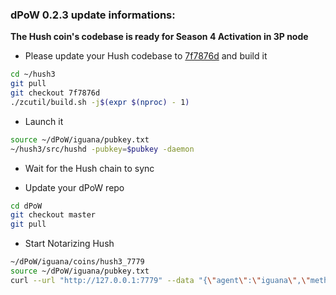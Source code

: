 ### dPoW 0.2.3 update informations:

**The Hush coin's codebase is ready for Season 4 Activation in 3P node**

- Please update your Hush codebase to [7f7876d](https://github.com/MyHush/hush3/tree/7f7876d2084daebc89b1914c870fa407c4fbef4e) and build it

```bash
cd ~/hush3
git pull
git checkout 7f7876d
./zcutil/build.sh -j$(expr $(nproc) - 1)
```

- Launch it

```bash
source ~/dPoW/iguana/pubkey.txt
~/hush3/src/hushd -pubkey=$pubkey -daemon
```

- Wait for the Hush chain to sync

- Update your dPoW repo

```bash
cd dPoW
git checkout master
git pull
```

- Start Notarizing Hush

```bash
~/dPoW/iguana/coins/hush3_7779
source ~/dPoW/iguana/pubkey.txt
curl --url "http://127.0.0.1:7779" --data "{\"agent\":\"iguana\",\"method\":\"dpow\",\"symbol\":\"HUSH3\",\"pubkey\":\"$pubkey\"}"
```
